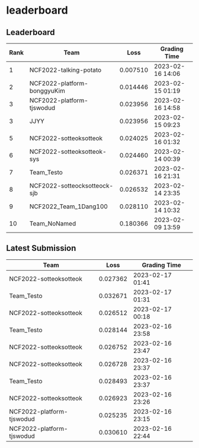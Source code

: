 
# leaderboard
## Leaderboard
|Rank|Team|Loss|Grading Time|
|----|----|----|------------|
|1|NCF2022-talking-potato|0.007510|2023-02-16 14:06|
|2|NCF2022-platform-bonggyuKim|0.014446|2023-02-15 01:19|
|3|NCF2022-platform-tjswodud|0.023956|2023-02-16 14:58|
|3|JJYY|0.023956|2023-02-15 09:23|
|5|NCF2022-sotteoksotteok|0.024025|2023-02-16 01:32|
|6|NCF2022-sotteoksotteok-sys|0.024460|2023-02-14 00:39|
|7|Team_Testo|0.026371|2023-02-16 21:31|
|8|NCF2022-sotteocksotteock-sjb|0.026532|2023-02-14 23:35|
|9|NCF2022_Team_1Dang100|0.028110|2023-02-14 10:32|
|10|Team_NoNamed|0.180366|2023-02-09 13:59|

## Latest Submission
|Team|Loss|Grading Time|
|----|----|------------|
|NCF2022-sotteoksotteok|0.027362|2023-02-17 01:41|
|Team_Testo|0.032671|2023-02-17 01:31|
|NCF2022-sotteoksotteok|0.026512|2023-02-17 00:18|
|Team_Testo|0.028144|2023-02-16 23:58|
|NCF2022-sotteoksotteok|0.026752|2023-02-16 23:47|
|NCF2022-sotteoksotteok|0.026728|2023-02-16 23:37|
|Team_Testo|0.028493|2023-02-16 23:37|
|NCF2022-sotteoksotteok|0.026923|2023-02-16 23:26|
|NCF2022-platform-tjswodud|0.025235|2023-02-16 23:15|
|NCF2022-platform-tjswodud|0.030610|2023-02-16 22:44|
